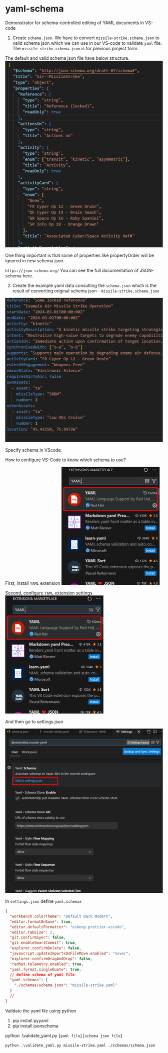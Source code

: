 # yaml-schema

Demonstrator for schema-controlled editing of YAML documents in VS-code

1. Create `schema.json`.
   We have to convert `missile-strike.schema.json` to valid schema json which we can use in our VS-code to validate `yaml` file. The `missile-strike.schema.json` is for previous project form.

The default and valid schema json file have below structure.
![Structure of JSON schema for validation](./images/Default%20Schema%20Structure.png)

One thing important is that some of properties like propertyOrder will be ignored in new schema json.

`https://json-schema.org/`
You can see the full documentation of JSON-schema here.

2. Create the example yaml data consulting the `schema.json` which is the result of converting original schema json - `missile-strike.schema.json`

![missilte-strike.yaml](./images/yaml.png)

Specify schema in VScode.

How to configure VS-Code to know which schema to use?

First, install `YAML` extension
![yaml extension](./images/yaml%20extension.png)

Second, configure `YAML` extension settings
![yaml extension settings](./images/yaml%20extension.png)

And then go to settings.json

![settings.json](./images/settings.png)

In `settings.json` define `yaml.schemas`

```json
{
  "workbench.colorTheme": "Default Dark Modern",
  "editor.formatOnSave": true,
  "editor.defaultFormatter": "esbenp.prettier-vscode",
  "editor.tabSize": 2,
  "git.confirmSync": false,
  "git.enableSmartCommit": true,
  "explorer.confirmDelete": false,
  "javascript.updateImportsOnFileMove.enabled": "never",
  "explorer.confirmDragAndDrop": false,
  "redhat.telemetry.enabled": true,
  "yaml.format.singleQuote": true,
  // define schema of yaml file
  "yaml.schemas": {
    "./schemas/schema.json": "missile-strike.yaml"
  }
  //
}
```

Validate the yaml file using python

1. pip install pyyaml
2. pip install jsonschema

python .\validate_yaml.py [`yaml file`] [`schema json file`]

```shell
python .\validate_yaml.py missile-strike.yaml ./schemas/schema.json
```
